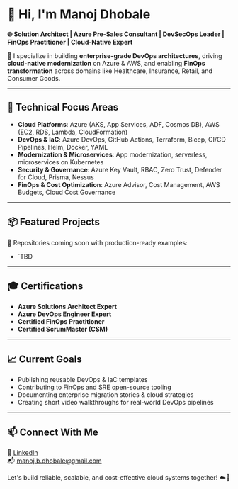 # 👋 Hi, I'm Manoj Dhobale

**🌐 Solution Architect | Azure Pre-Sales Consultant | DevSecOps Leader | FinOps Practitioner | Cloud-Native Expert**  

🚀 I specialize in building **enterprise-grade DevOps architectures**, driving **cloud-native modernization** on Azure & AWS, and enabling **FinOps transformation** across domains like Healthcare, Insurance, Retail, and Consumer Goods.

---

## 🔧 Technical Focus Areas

- **Cloud Platforms**: Azure (AKS, App Services, ADF, Cosmos DB), AWS (EC2, RDS, Lambda, CloudFormation)
- **DevOps & IaC**: Azure DevOps, GitHub Actions, Terraform, Bicep, CI/CD Pipelines, Helm, Docker, YAML
- **Modernization & Microservices**: App modernization, serverless, microservices on Kubernetes
- **Security & Governance**: Azure Key Vault, RBAC, Zero Trust, Defender for Cloud, Prisma, Nessus
- **FinOps & Cost Optimization**: Azure Advisor, Cost Management, AWS Budgets, Cloud Cost Governance

---

## 📦 Featured Projects

🚧 Repositories coming soon with production-ready examples:

- `TBD 

---

## 🎓 Certifications

- **Azure Solutions Architect Expert**
- **Azure DevOps Engineer Expert**
- **Certified FinOps Practitioner**
- **Certified ScrumMaster (CSM)**

---

## 📈 Current Goals

- Publishing reusable DevOps & IaC templates  
- Contributing to FinOps and SRE open-source tooling  
- Documenting enterprise migration stories & cloud strategies  
- Creating short video walkthroughs for real-world DevOps pipelines

---

## 📫 Connect With Me

🔗 [LinkedIn](https://www.linkedin.com/in/manojdhobale)  
📬 manoj.b.dhobale@gmail.com  

Let's build reliable, scalable, and cost-effective cloud systems together! ☁️🚀
